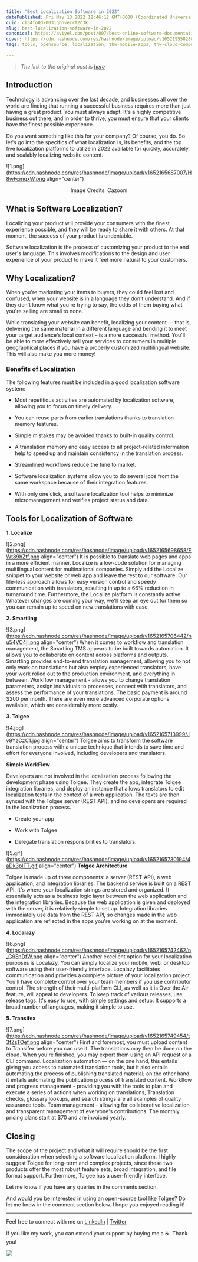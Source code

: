 ```yaml
---
title: "Best Localization Software in 2022"
datePublished: Fri May 13 2022 12:46:12 GMT+0000 (Coordinated Universal Time)
cuid: cl34fo0dk003jqbnvecrf2c3k
slug: best-localization-software-in-2022
canonical: https://aviyel.com/post/807/best-online-software-documentation-tools-of-2021
cover: https://cdn.hashnode.com/res/hashnode/image/upload/v1652195582883/pa8jNB089.png
tags: tools, opensource, localization, thw-mobile-apps, thw-cloud-computing

---
```


> *The link to the original post is [here](https://aviyel.com/post/3166/best-localization-software-in-2022)*

## Introduction

Technology is advancing over the last decade, and businesses all over the world are finding that running a successful business requires more than just having a great product. You must always adapt. It's a highly competitive business out there, and in order to thrive, you must ensure that your clients have the finest possible experience.

Do you want something like this for your company? Of course, you do. So let's go into the specifics of what localization is, its benefits, and the top five localization platforms to utilize in 2022 available for quickly, accurately, and scalably localizing website content.

![1.png](https://cdn.hashnode.com/res/hashnode/image/upload/v1652165687007/H8wFcmqxW.png align="center")
<center>Image Credits: Cazooni </center>

## What is Software Localization?

Localizing your product will provide your consumers with the finest experience possible, and they will be ready to share it with others. At that moment, the success of your product is undeniable.

Software localization is the process of customizing your product to the end user's language. This involves modifications to the design and user experience of your product to make it feel more natural to your customers.

## Why Localization?

When you're marketing your items to buyers, they could feel lost and confused, when your website is in a language they don't understand. And if they don't know what you're trying to say, the odds of them buying what you're selling are small to none.

While translating your website can benefit, localizing your content — that is, delivering the same material in a different language and bending it to meet your target audience's local context – is a more successful method. You'll be able to more effectively sell your services to consumers in multiple geographical places if you have a properly customized multilingual website. This will also make you more money!

### Benefits of Localization

The following features must be included in a good localization software system:

- Most repetitious activities are automated by localization software, allowing you to focus on timely delivery.

- You can reuse parts from earlier translations thanks to translation memory features.

- Simple mistakes may be avoided thanks to built-in quality control.

- A translation memory and easy access to all project-related information help to speed up and maintain consistency in the translation process.

- Streamlined workflows reduce the time to market.

- Software localization systems allow you to do several jobs from the same workspace because of their integration features.

- With only one click, a software localization tool helps to minimize micromanagement and verifies project status and data.

## Tools for Localization of Software

**1. Localize**

![2.png](https://cdn.hashnode.com/res/hashnode/image/upload/v1652165698658/FWt89hZtf.png align="center")
 It is possible to translate web pages and apps in a more efficient manner. Localize is a low-code solution for managing multilingual content for multinational companies.
Simply add the Localize snippet to your website or web app and leave the rest to our software. Our file-less approach allows for easy version control and speedy communication with translators, resulting in up to a 66% reduction in turnaround time.
Furthermore, the Localize platform is constantly active. Whatever changes are coming your way, we'll keep an eye out for them so you can remain up to speed on new translations with ease.

**2. Smartling**

![3.png](https://cdn.hashnode.com/res/hashnode/image/upload/v1652165706442/nu54VC4jl.png align="center")
 When it comes to workflow and translation management, the Smartling TMS appears to be built towards automation. It allows you to collaborate on content across platforms and outputs.
Smartling provides end-to-end translation management, allowing you to not only work on translations but also employ experienced translators, have your work rolled out to the production environment, and everything in between.
Workflow management - allows you to change translation parameters, assign individuals to processes, connect with translators, and assess the performance of your translations.
The basic payment is around $200 per month. There are even more advanced corporate options available, which are considerably more costly.

**3. Tolgee**

![4.jpg](https://cdn.hashnode.com/res/hashnode/image/upload/v1652165713999/Jv9YzCzC1.jpg align="center")
 Tolgee aims to transform the software translation process with a unique technique that intends to save time and effort for everyone involved, including developers and translators.

**Simple WorkFlow**

 Developers are not involved in the localization process following the development phase using Tolgee. They create the app, integrate Tolgee integration libraries, and deploy an instance that allows translators to edit localization texts in the context of a web application. The texts are then synced with the Tolgee server (REST API), and no developers are required in the localization process.

- Create your app

- Work with Tolgee

- Delegate translation responsibilities to translators.

![5.gif](https://cdn.hashnode.com/res/hashnode/image/upload/v1652165730194/4aDk3plTT.gif align="center")
**Tolgee Architecture**

 Tolgee is made up of three components: a server (REST-API), a web application, and integration libraries.
The backend service is built on a REST API. It's where your localization strings are stored and organized. It essentially acts as a business logic layer between the web application and the integration libraries. Because the web application is given and deployed with the server, it is relatively simple to set up.
Integration libraries immediately use data from the REST API, so changes made in the web application are reflected in the apps you're working on at the moment.

**4. Localazy**

![6.png](https://cdn.hashnode.com/res/hashnode/image/upload/v1652165742462/n_G9EnDfW.png align="center")
 Another excellent option for your localization purposes is Localazy. You can simply localize your mobile, web, or desktop software using their user-friendly interface. Localazy facilitates communication and provides a complete picture of your localization project. You'll have complete control over your team members if you use contributor control.
The strength of their multi-platform CLI, as well as it is Over the Air feature, will appeal to developers. To keep track of various releases, use release tags.
It's easy to use, with simple settings and setup. It supports a broad number of languages, making it simple to use.

**5. Transifex**

![7.png](https://cdn.hashnode.com/res/hashnode/image/upload/v1652165749454/t3fZsTOef.png align="center")
 First and foremost, you must upload content to Transifex before you can use it. The translations may then be done on the cloud. When you're finished, you may export them using an API request or a CLI command.
Localization automation — on the one hand, this entails giving you access to automated translation tools, but it also entails automating the process of publishing translated material; on the other hand, it entails automating the publication process of translated content.
Workflow and progress management - providing you with the tools to plan and execute a series of actions when working on translations;
Translation checks, glossary lookups, and search strings are all examples of quality assurance tools.
Team management - allowing for collaborative localization and transparent management of everyone's contributions. The monthly pricing plans start at $70 and are invoiced yearly.

## Closing

The scope of the project and what it will require should be the first consideration when selecting a software localization platform. I highly suggest Tolgee for long-term and complex projects, since these two products offer the most robust feature sets, broad integration, and file format support. Furthermore, Tolgee has a user-friendly interface.

Let me know if you have any queries in the comments section.

And would you be interested in using an open-source tool like Tolgee? Do let me know in the comment section below. I hope you enjoyed reading it!
<br>


<hr></hr>

Feel free to connect with me on  [LinkedIn](https://www.linkedin.com/in/bhumikhokhani/)  |  [Twitter](https://twitter.com/bhumikhokhani) 
<br>
> 
If you like my work, you can extend your support by buying me a ☕. Thank you!

<a href="https://www.buymeacoffee.com/bhumikhokhani"><img src="https://img.buymeacoffee.com/button-api/?text=Buy me a coffee&emoji=&slug=bhumikhokhani&button_colour=FF5F5F&font_colour=ffffff&font_family=Cookie&outline_colour=000000&coffee_colour=FFDD00"></a> 